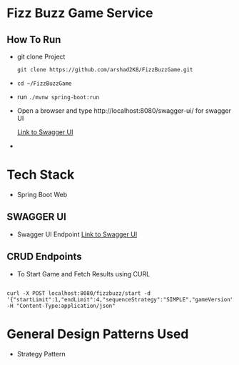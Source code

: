 # Fizz Buzz Game Service

## How To Run
* git clone Project 
  
  `git clone https://github.com/arshad2K8/FizzBuzzGame.git`
  
* `cd ~/FizzBuzzGame`
* run `./mvnw spring-boot:run`
* Open a browser and type http://localhost:8080/swagger-ui/ for swagger UI
  
  [Link to Swagger UI](http://localhost:8080/swagger-ui/)
* 

# Tech Stack
* Spring Boot Web

## SWAGGER UI
* Swagger UI Endpoint
[Link to Swagger UI](http://localhost:8080/swagger-ui/)


## CRUD Endpoints

* To Start Game and Fetch Results using CURL

```

curl -X POST localhost:8080/fizzbuzz/start -d '{"startLimit":1,"endLimit":4,"sequenceStrategy":"SIMPLE","gameVersion":"V1"}' -H "Content-Type:application/json"

```

# General Design Patterns Used
* Strategy Pattern